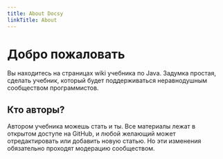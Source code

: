 ```yaml
---
title: About Docsy
linkTitle: About
---
```


# Добро пожаловать
Вы находитесь на страницах wiki учебника по Java. Задумка простая, сделать учебник, который будет поддерживаться неравнодушным сообществом программистов.

## Кто авторы?
Автором учебника можешь стать и ты. Все материалы лежат в открытом доступе на GitHub, и любой желающий может отредактировать или добавить новую статью. Но эти изменения обязательно проходят модерацию сообществом. 